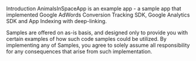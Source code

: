 Introduction
AnimalsInSpaceApp is an example app - a sample app that implemented Google AdWords Conversion Tracking SDK, Google Analytics SDK and App Indexing with deep-linking.

Samples are offered on as-is basis, and designed only to provide you with certain examples of how such code samples could be utilized.
By implementing any of Samples, you agree to solely assume all responsibility for any consequences that arise from such implementation.
